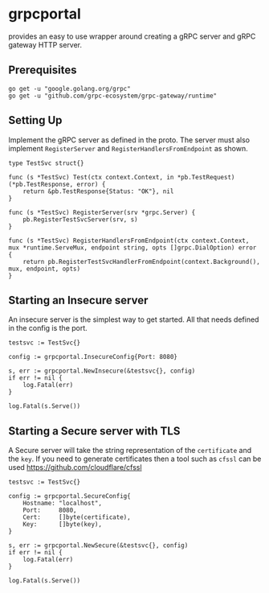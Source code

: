 # grpcportal

provides an easy to use wrapper around creating a gRPC server and gRPC gateway HTTP server.

## Prerequisites
	go get -u "google.golang.org/grpc"
	go get -u "github.com/grpc-ecosystem/grpc-gateway/runtime"
## Setting Up
Implement the gRPC server as defined in the proto. The server must also implement `RegisterServer` and `RegisterHandlersFromEndpoint` as shown.

    type TestSvc struct{}

    func (s *TestSvc) Test(ctx context.Context, in *pb.TestRequest) (*pb.TestResponse, error) {
        return &pb.TestResponse{Status: "OK"}, nil
    }

    func (s *TestSvc) RegisterServer(srv *grpc.Server) {
        pb.RegisterTestSvcServer(srv, s)
    }

    func (s *TestSvc) RegisterHandlersFromEndpoint(ctx context.Context, mux *runtime.ServeMux, endpoint string, opts []grpc.DialOption) error {
        return pb.RegisterTestSvcHandlerFromEndpoint(context.Background(), mux, endpoint, opts)
    }

## Starting an Insecure server
An insecure server is the simplest way to get started. All that needs defined in the config is the port.

	testsvc := TestSvc{}

    config := grpcportal.InsecureConfig{Port: 8080}

	s, err := grpcportal.NewInsecure(&testsvc{}, config)
	if err != nil {
		log.Fatal(err)
	}

	log.Fatal(s.Serve())

## Starting a Secure server with TLS
A Secure server will take the string representation of the `certificate` and the `key`. If you need to generate certificates then a tool such as `cfssl` can be used https://github.com/cloudflare/cfssl

    testsvc := TestSvc{}
    
    config := grpcportal.SecureConfig{
        Hostname: "localhost",
        Port:     8080,
        Cert:     []byte(certificate),
        Key:      []byte(key),
    }

    s, err := grpcportal.NewSecure(&testsvc{}, config)
    if err != nil {
        log.Fatal(err)
    }

    log.Fatal(s.Serve())
